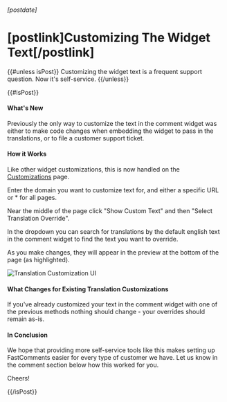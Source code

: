 ###### [postdate]
# [postlink]Customizing The Widget Text[/postlink]

{{#unless isPost}}
Customizing the widget text is a frequent support question. Now it's self-service.
{{/unless}}

{{#isPost}}

#### What's New

Previously the only way to customize the text in the comment widget was either to make code changes when embedding the widget to
pass in the translations, or to file a customer support ticket. 

#### How it Works

Like other widget customizations, this is now handled on the <a href="https://fastcomments.com/auth/my-account/customize-widget" target="_blank">Customizations</a> page.

Enter the domain you want to customize text for, and either a specific URL or * for all pages.

Near the middle of the page click "Show Custom Text" and then "Select Translation Override".

In the dropdown you can search for translations by the default english text in the comment widget to find the text you want to override.

As you make changes, they will appear in the preview at the bottom of the page (as highlighted).

<div class="text-center">
    <img data-src="images/fc-customize-translations.png" alt="Translation Customization UI" title="Translation Customization UI" class="lozad" />
</div>

#### What Changes for Existing Translation Customizations

If you've already customized your text in the comment widget with one of the previous methods nothing should change - your overrides should remain as-is.

#### In Conclusion

We hope that providing more self-service tools like this makes setting up FastComments easier for every type of customer we have. Let us know in the comment section below
how this worked for you.

Cheers!

{{/isPost}}
